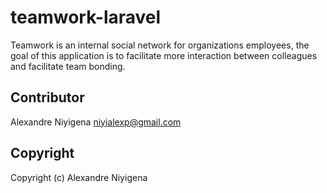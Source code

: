 # teamwork-laravel
Teamwork is an internal social network for organizations employees, the goal of this application is to facilitate more interaction between colleagues and facilitate team bonding.

## Contributor
Alexandre Niyigena niyialexp@gmail.com

## Copyright
Copyright (c) Alexandre Niyigena